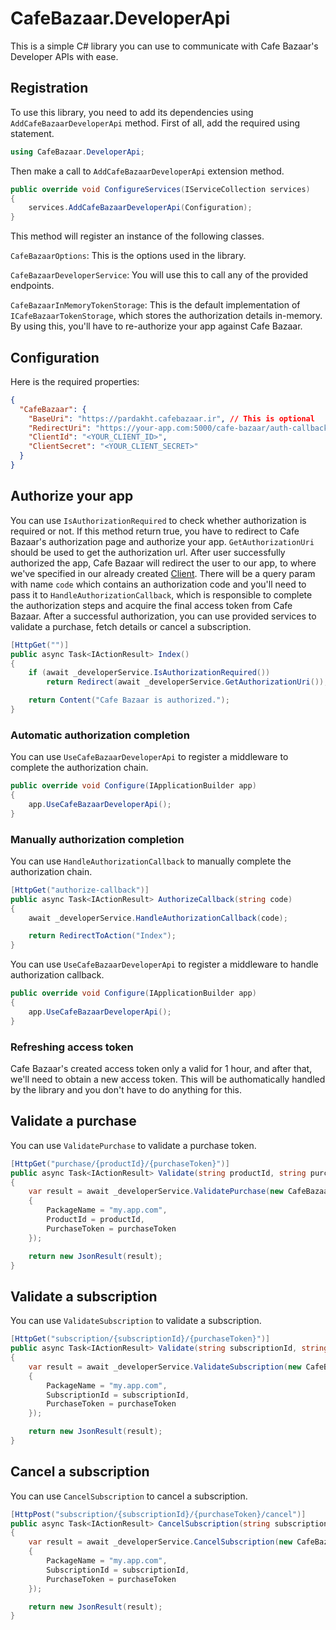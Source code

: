 ﻿# CafeBazaar.DeveloperApi

This is a simple C# library you can use to communicate with Cafe Bazaar's Developer APIs with ease.

## Registration

To use this library, you need to add its dependencies using `AddCafeBazaarDeveloperApi` method. First of all, add the required using statement.

```c#
using CafeBazaar.DeveloperApi;
```

Then make a call to `AddCafeBazaarDeveloperApi` extension method.

```c#
public override void ConfigureServices(IServiceCollection services)
{
    services.AddCafeBazaarDeveloperApi(Configuration);
}
```

This method will register an instance of the following classes.

`CafeBazaarOptions`: This is the options used in the library.

`CafeBazaarDeveloperService`: You will use this to call any of the provided endpoints.

`CafeBazaarInMemoryTokenStorage`: This is the default implementation of `ICafeBazaarTokenStorage`, which stores the authorization details in-memory. By using this, you'll have to re-authorize your app against Cafe Bazaar.

## Configuration

Here is the required properties:

```json
{
  "CafeBazaar": {
    "BaseUri": "https://pardakht.cafebazaar.ir", // This is optional
    "RedirectUri": "https://your-app.com:5000/cafe-bazaar/auth-callback", // localhost isn't allowed by Cafe Bazaar
    "ClientId": "<YOUR_CLIENT_ID>",
    "ClientSecret": "<YOUR_CLIENT_SECRET>"
  }
}
```

## Authorize your app

You can use `IsAuthorizationRequired` to check whether authorization is required or not. If this method return true, you have to redirect to Cafe Bazaar's authorization page and authorize your app. `GetAuthorizationUri` should be used to get the authorization url. After user successfully authorized the app, Cafe Bazaar will redirect the user to our app, to where we've specified in our already created [Client](https://pishkhan.cafebazaar.ir/settings/api). There will be a query param with name `code` which contains an authorization code and you'll need to pass it to `HandleAuthorizationCallback`, which is responsible to complete the authorization steps and acquire the final access token from Cafe Bazaar. After a successful authorization, you can use provided services to validate a purchase, fetch details or cancel a subscription.

```c#
[HttpGet("")]
public async Task<IActionResult> Index()
{
    if (await _developerService.IsAuthorizationRequired())
        return Redirect(await _developerService.GetAuthorizationUri());

    return Content("Cafe Bazaar is authorized.");
}
```

### Automatic authorization completion

You can use `UseCafeBazaarDeveloperApi` to register a middleware to complete the authorization chain.

```c#
public override void Configure(IApplicationBuilder app)
{
    app.UseCafeBazaarDeveloperApi();
}
```

### Manually authorization completion

You can use `HandleAuthorizationCallback` to manually complete the authorization chain.

```c#
[HttpGet("authorize-callback")]
public async Task<IActionResult> AuthorizeCallback(string code)
{
    await _developerService.HandleAuthorizationCallback(code);

    return RedirectToAction("Index");
}
```

You can use `UseCafeBazaarDeveloperApi` to register a middleware to handle authorization callback.

```c#
public override void Configure(IApplicationBuilder app)
{
    app.UseCafeBazaarDeveloperApi();
}
```

### Refreshing access token

Cafe Bazaar's created access token only a valid for 1 hour, and after that, we'll need to obtain a new access token. This will be authomatically handled by the library and you don't have to do anything for this.

## Validate a purchase

You can use `ValidatePurchase` to validate a purchase token.

```c#
[HttpGet("purchase/{productId}/{purchaseToken}")]
public async Task<IActionResult> Validate(string productId, string purchaseToken)
{
    var result = await _developerService.ValidatePurchase(new CafeBazaarValidatePurchaseRequest
    {
        PackageName = "my.app.com",
        ProductId = productId,
        PurchaseToken = purchaseToken
    });

    return new JsonResult(result);
}
```

## Validate a subscription

You can use `ValidateSubscription` to validate a subscription.

```c#
[HttpGet("subscription/{subscriptionId}/{purchaseToken}")]
public async Task<IActionResult> Validate(string subscriptionId, string purchaseToken)
{
    var result = await _developerService.ValidateSubscription(new CafeBazaarValidateSubscriptionRequest
    {
        PackageName = "my.app.com",
        SubscriptionId = subscriptionId,
        PurchaseToken = purchaseToken
    });

    return new JsonResult(result);
}
```

## Cancel a subscription

You can use `CancelSubscription` to cancel a subscription.

```c#
[HttpPost("subscription/{subscriptionId}/{purchaseToken}/cancel")]
public async Task<IActionResult> CancelSubscription(string subscriptionId, string purchaseToken)
{
    var result = await _developerService.CancelSubscription(new CafeBazaarCancelSubscriptionRequest
    {
        PackageName = "my.app.com",
        SubscriptionId = subscriptionId,
        PurchaseToken = purchaseToken
    });

    return new JsonResult(result);
}
```
